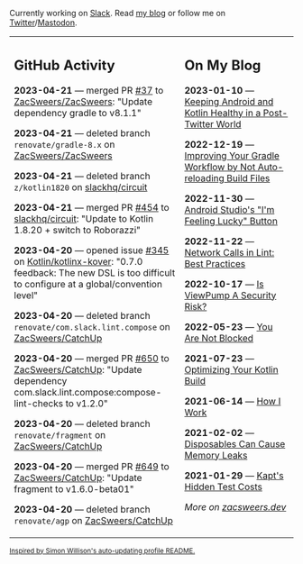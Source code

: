 Currently working on [Slack](https://slack.com/). Read [my blog](https://zacsweers.dev/) or follow me on [Twitter](https://twitter.com/ZacSweers)/[Mastodon](https://hachyderm.io/@ZacSweers).

<table><tr><td valign="top" width="60%">

## GitHub Activity
<!-- githubActivity starts -->
**2023-04-21** — merged PR [#37](https://github.com/ZacSweers/ZacSweers/pull/37) to [ZacSweers/ZacSweers](https://github.com/ZacSweers/ZacSweers): "Update dependency gradle to v8.1.1"

**2023-04-21** — deleted branch `renovate/gradle-8.x` on [ZacSweers/ZacSweers](https://github.com/ZacSweers/ZacSweers)

**2023-04-21** — deleted branch `z/kotlin1820` on [slackhq/circuit](https://github.com/slackhq/circuit)

**2023-04-21** — merged PR [#454](https://github.com/slackhq/circuit/pull/454) to [slackhq/circuit](https://github.com/slackhq/circuit): "Update to Kotlin 1.8.20 + switch to Roborazzi"

**2023-04-20** — opened issue [#345](https://github.com/Kotlin/kotlinx-kover/issues/345) on [Kotlin/kotlinx-kover](https://github.com/Kotlin/kotlinx-kover): "0.7.0 feedback: The new DSL is too difficult to configure at a global/convention level"

**2023-04-20** — deleted branch `renovate/com.slack.lint.compose` on [ZacSweers/CatchUp](https://github.com/ZacSweers/CatchUp)

**2023-04-20** — merged PR [#650](https://github.com/ZacSweers/CatchUp/pull/650) to [ZacSweers/CatchUp](https://github.com/ZacSweers/CatchUp): "Update dependency com.slack.lint.compose:compose-lint-checks to v1.2.0"

**2023-04-20** — deleted branch `renovate/fragment` on [ZacSweers/CatchUp](https://github.com/ZacSweers/CatchUp)

**2023-04-20** — merged PR [#649](https://github.com/ZacSweers/CatchUp/pull/649) to [ZacSweers/CatchUp](https://github.com/ZacSweers/CatchUp): "Update fragment to v1.6.0-beta01"

**2023-04-20** — deleted branch `renovate/agp` on [ZacSweers/CatchUp](https://github.com/ZacSweers/CatchUp)
<!-- githubActivity ends -->
</td><td valign="top" width="40%">

## On My Blog
<!-- blog starts -->
**2023-01-10** — [Keeping Android and Kotlin Healthy in a Post-Twitter World](https://www.zacsweers.dev/keeping-android-healthy/)

**2022-12-19** — [Improving Your Gradle Workflow by Not Auto-reloading Build Files](https://www.zacsweers.dev/improving-your-workflow-by-not-auto-reloading-build-files/)

**2022-11-30** — [Android Studio's "I'm Feeling Lucky" Button](https://www.zacsweers.dev/android-studios-im-feeling-lucky-button/)

**2022-11-22** — [Network Calls in Lint: Best Practices](https://www.zacsweers.dev/network-calls-in-lint-best-practices/)

**2022-10-17** — [Is ViewPump A Security Risk?](https://www.zacsweers.dev/is-viewpump-a-security-risk/)

**2022-05-23** — [You Are Not Blocked](https://www.zacsweers.dev/you-are-not-blocked/)

**2021-07-23** — [Optimizing Your Kotlin Build](https://www.zacsweers.dev/optimizing-your-kotlin-build/)

**2021-06-14** — [How I Work](https://www.zacsweers.dev/how-i-work/)

**2021-02-02** — [Disposables Can Cause Memory Leaks](https://www.zacsweers.dev/disposables-can-cause-memory-leaks/)

**2021-01-29** — [Kapt's Hidden Test Costs](https://www.zacsweers.dev/kapts-hidden-test-costs/)
<!-- blog ends -->
_More on [zacsweers.dev](https://zacsweers.dev/)_
</td></tr></table>

<sub><a href="https://simonwillison.net/2020/Jul/10/self-updating-profile-readme/">Inspired by Simon Willison's auto-updating profile README.</a></sub>
